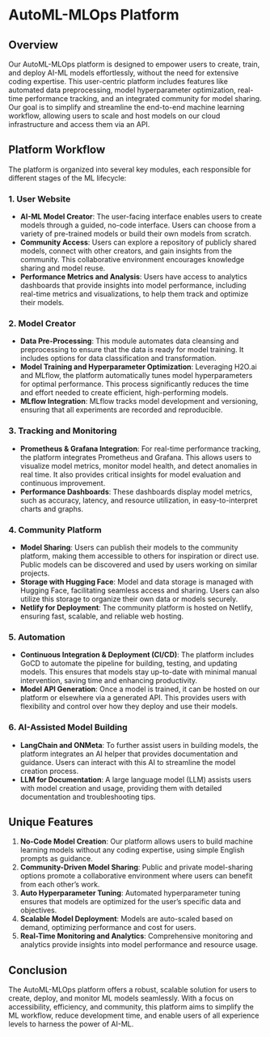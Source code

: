 # AutoML-MLOps Platform

## Overview

Our AutoML-MLOps platform is designed to empower users to create, train, and deploy AI-ML models effortlessly, without the need for extensive coding expertise. This user-centric platform includes features like automated data preprocessing, model hyperparameter optimization, real-time performance tracking, and an integrated community for model sharing. Our goal is to simplify and streamline the end-to-end machine learning workflow, allowing users to scale and host models on our cloud infrastructure and access them via an API.

## Platform Workflow

The platform is organized into several key modules, each responsible for different stages of the ML lifecycle:

### 1. **User Website**
   - **AI-ML Model Creator**: The user-facing interface enables users to create models through a guided, no-code interface. Users can choose from a variety of pre-trained models or build their own models from scratch.
   - **Community Access**: Users can explore a repository of publicly shared models, connect with other creators, and gain insights from the community. This collaborative environment encourages knowledge sharing and model reuse.
   - **Performance Metrics and Analysis**: Users have access to analytics dashboards that provide insights into model performance, including real-time metrics and visualizations, to help them track and optimize their models.

### 2. **Model Creator**
   - **Data Pre-Processing**: This module automates data cleansing and preprocessing to ensure that the data is ready for model training. It includes options for data classification and transformation.
   - **Model Training and Hyperparameter Optimization**: Leveraging H2O.ai and MLflow, the platform automatically tunes model hyperparameters for optimal performance. This process significantly reduces the time and effort needed to create efficient, high-performing models.
   - **MLflow Integration**: MLflow tracks model development and versioning, ensuring that all experiments are recorded and reproducible.

### 3. **Tracking and Monitoring**
   - **Prometheus & Grafana Integration**: For real-time performance tracking, the platform integrates Prometheus and Grafana. This allows users to visualize model metrics, monitor model health, and detect anomalies in real time. It also provides critical insights for model evaluation and continuous improvement.
   - **Performance Dashboards**: These dashboards display model metrics, such as accuracy, latency, and resource utilization, in easy-to-interpret charts and graphs.

### 4. **Community Platform**
   - **Model Sharing**: Users can publish their models to the community platform, making them accessible to others for inspiration or direct use. Public models can be discovered and used by users working on similar projects.
   - **Storage with Hugging Face**: Model and data storage is managed with Hugging Face, facilitating seamless access and sharing. Users can also utilize this storage to organize their own data or models securely.
   - **Netlify for Deployment**: The community platform is hosted on Netlify, ensuring fast, scalable, and reliable web hosting.

### 5. **Automation**
   - **Continuous Integration & Deployment (CI/CD)**: The platform includes GoCD to automate the pipeline for building, testing, and updating models. This ensures that models stay up-to-date with minimal manual intervention, saving time and enhancing productivity.
   - **Model API Generation**: Once a model is trained, it can be hosted on our platform or elsewhere via a generated API. This provides users with flexibility and control over how they deploy and use their models.

### 6. **AI-Assisted Model Building**
   - **LangChain and ONMeta**: To further assist users in building models, the platform integrates an AI helper that provides documentation and guidance. Users can interact with this AI to streamline the model creation process.
   - **LLM for Documentation**: A large language model (LLM) assists users with model creation and usage, providing them with detailed documentation and troubleshooting tips.

## Unique Features

1. **No-Code Model Creation**: Our platform allows users to build machine learning models without any coding expertise, using simple English prompts as guidance.
2. **Community-Driven Model Sharing**: Public and private model-sharing options promote a collaborative environment where users can benefit from each other’s work.
3. **Auto Hyperparameter Tuning**: Automated hyperparameter tuning ensures that models are optimized for the user’s specific data and objectives.
4. **Scalable Model Deployment**: Models are auto-scaled based on demand, optimizing performance and cost for users.
5. **Real-Time Monitoring and Analytics**: Comprehensive monitoring and analytics provide insights into model performance and resource usage.

## Conclusion

The AutoML-MLOps platform offers a robust, scalable solution for users to create, deploy, and monitor ML models seamlessly. With a focus on accessibility, efficiency, and community, this platform aims to simplify the ML workflow, reduce development time, and enable users of all experience levels to harness the power of AI-ML.
